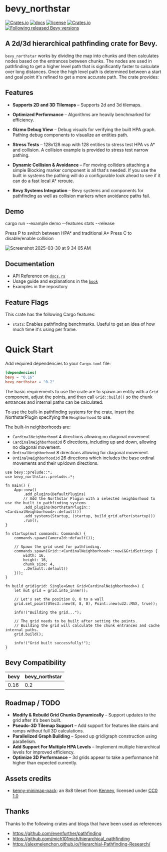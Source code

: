 # bevy_northstar
[![Crates.io](https://img.shields.io/crates/v/bevy_northstar)](https://crates.io/crates/bevy_northstar)
[![docs](https://docs.rs/bevy_northstar/badge.svg)](https://docs.rs/bevy_northstar/)
[![license](https://img.shields.io/badge/license-MIT-blue.svg)](https://github.com/jtothethree/bevy_northstar/blob/main/LICENSE)
[![Crates.io](https://img.shields.io/crates/d/bevy_northstar)](https://crates.io/crates/bevy_northstar)
[![Following released Bevy versions](https://img.shields.io/badge/Bevy%20tracking-released%20version-lightblue)](https://bevyengine.org/learn/quick-start/plugin-development/#main-branch-tracking)

## A 2d/3d hierarchical pathfinding crate for Bevy. 

`bevy_northstar` works by dividing the map into chunks and then calculates nodes based on the entrances between chunks. The nodes are used in pathfinding to get a higher level path that is significantly faster to calculate over long distances. Once the high level path is determined between a start and goal point it's refined to get a more accurate path.
The crate provides:

## Features  
- **Supports 2D and 3D Tilemaps** – Supports 2d and 3d tilemaps.  

- **Optimized Performance** – Algorithms are heavily benchmarked for efficiency.  

- **Gizmo Debug View** – Debug visuals for verifying the built HPA graph. Pathing debug components to visualize an entities path.  

- **Stress Tests** – 128x128 map with 128 entities to stress test HPA vs A* and collision. A collision example is provided to stress test narrow pathing.

- **Dynamic Collision & Avoidance** – For moving colliders attaching a simple Blocking marker component is all that's needed. If you use the built in systems the pathing will do a configurable look ahead to see if it can do a fast local A* reroute.

- **Bevy Systems Integration** – Bevy systems and components for pathfinding as well as collision markers when avoidance paths fail.

## Demo
cargo run --example demo --features stats --release

Press P to switch between HPA* and traditional A*
Press C to disable/enable collision

![Screenshot 2025-03-30 at 9 34 05 AM](https://github.com/user-attachments/assets/e1ec3d27-3c64-4955-a8d0-afbad95c4107)

## Documentation

* API Reference on [`docs.rs`](https://docs.rs/bevy_northstar/latest/bevy_northstar/)
* Usage guide and explanations in the [`book`](https://jtothethree.github.io/bevy_northstar/)
* Examples in the repository

## Feature Flags
This crate has the following Cargo features:

- `stats`: Enables pathfinding benchmarks. Useful to get an idea of how much time it's using per frame.

# Quick Start

Add required dependencies to your `Cargo.toml` file:

```toml
[dependencies]
bevy = "0.16"
bevy_northstar = "0.2"
```

The basic requirements to use the crate are to spawn an entity with a `Grid` component, adjust the points, and then call `Grid::build()` so the chunk entrances and internal paths can be calculated. 

To use the built-in pathfinding systems for the crate, insert the NorthstarPlugin specifying the `Neighborhood` to use.

The built-in neighborhoods are:
* `CardinalNeighborhood` 4 directions allowing no diagonal movement.
* `CardinalNeighborhood3d` 6 directions, including up and down, allowing no diagonal movement.
* `OrdinalNeighborhood` 8 directions allowing for diagonal movement.
* `OrdinalNeighborhood3d` 26 directions which includes the base ordinal movements and their up/down directions.

```rust,no_run
use bevy::prelude::*;
use bevy_northstar::prelude::*;

fn main() {
    App::new()
        .add_plugins(DefaultPlugins)
        // Add the Northstar Plugin with a selected neighborhood to use the built in pathfinding systems
        .add_plugins(NorthstarPlugin::<CardinalNeighborhood>::default())
        .add_systems(Startup, (startup, build_grid.after(startup)))
        .run();
}

fn startup(mut commands: Commands) {
    commands.spawn(Camera2d::default());

    // Spawn the grid used for pathfinding.
    commands.spawn(Grid::<CardinalNeighborhood>::new(&GridSettings {
        width: 16,
        height: 16,
        chunk_size: 4,
        ..Default::default()
    }));
}

fn build_grid(grid: Single<&mut Grid<CardinalNeighborhood>>) {
    let mut grid = grid.into_inner();

    // Let's set the position 8, 8 to a wall
    grid.set_point(UVec3::new(8, 8, 0), Point::new(u32::MAX, true));

    info!("Building the grid...");

    // The grid needs to be built after setting the points.
    // Building the grid will calculate the chunk entrances and cache internal paths.
    grid.build();

    info!("Grid built successfully!");
}
```

## Bevy Compatibility

|bevy|bevy_northstar|
|---|---|
|0.16|0.2|


## Roadmap / TODO
- **Modify & Rebuild Grid Chunks Dynamically** – Support updates to the grid after it’s been built.    
- **Pseudo-3D Tilemap Support** – Add support for features like stairs and ramps without full 3D calculations.  
- **Parallelized Graph Building** – Speed up grid/graph construction using parallelism.  
- **Add Support For Multiple HPA Levels** – Implement multiple hierarchical levels for improved efficiency.  
- **Optimize 3D Performance** – 3d grids appear to take a performance hit higher than expected currently. 

## Assets credits
- [kenny-minimap-pack](https://kenney.nl/assets/minimap-pack): an 8x8 tileset from [Kenney](https://kenney.nl/), licensed under [CC0 1.0](https://creativecommons.org/publicdomain/zero/1.0/)


## Thanks
Thanks to the following crates and blogs that have been used as references
* <https://github.com/evenfurther/pathfinding>
* <https://github.com/mich101mich/hierarchical_pathfinding>
* <https://alexmelenchon.github.io/Hierarchial-Pathfinding-Research/>
